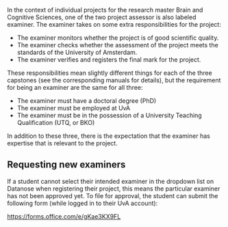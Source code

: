 In the context of individual projects for the research master Brain and Cognitive Sciences, one of the two project assessor is also labeled examiner. The examiner takes on some extra responsibilities for the project:

- The examiner monitors whether the project is of good scientific quality.
- The examiner checks whether the assessment of the project meets the standards of the University of Amsterdam.
- The examiner verifies and registers the final mark for the project.

These responsibilities mean slightly different things for each of the three capstones (see the corresponding manuals for details), but the requirement for being an examiner are the same for all three:

- The examiner must have a doctoral degree (PhD)
- The examiner must be employed at UvA
- The examiner must be in the possession of a University Teaching Qualification (UTQ, or BKO)

In addition to these three, there is the expectation that the examiner has expertise that is relevant to the project.

## Requesting new examiners
If a student cannot select their intended examiner in the dropdown list on Datanose when registering their project, this means the particular examiner has not been approved yet. To file for approval, the student can submit the following form (while logged in to their UvA account):

https://forms.office.com/e/gKae3KX9FL
